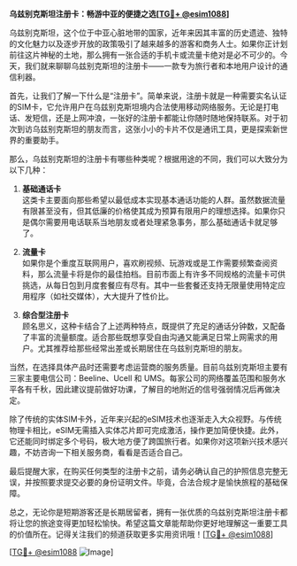 **乌兹别克斯坦注册卡：畅游中亚的便捷之选[[TG💪+ @esim1088](https://t.me/s/esim1088)]**

乌兹别克斯坦，这个位于中亚心脏地带的国家，近年来因其丰富的历史遗迹、独特的文化魅力以及逐步开放的政策吸引了越来越多的游客和商务人士。如果你正计划前往这片神秘的土地，那么拥有一张合适的手机卡或流量卡绝对是必不可少的。今天，我们就来聊聊乌兹别克斯坦的注册卡——一款专为旅行者和本地用户设计的通信利器。

首先，让我们了解一下什么是“注册卡”。简单来说，注册卡就是一种需要实名认证的SIM卡，它允许用户在乌兹别克斯坦境内合法使用移动网络服务。无论是打电话、发短信，还是上网冲浪，一张好的注册卡都能让你随时随地保持联系。对于初次到访乌兹别克斯坦的朋友而言，这张小小的卡片不仅是通讯工具，更是探索新世界的重要助手。

那么，乌兹别克斯坦的注册卡有哪些种类呢？根据用途的不同，我们可以大致分为以下几种：

1. **基础通话卡**  
这类卡主要面向那些希望以最低成本实现基本通话功能的人群。虽然数据流量有限甚至没有，但其低廉的价格使其成为预算有限用户的理想选择。如果你只是偶尔需要用电话联系当地朋友或者处理紧急事务，那么基础通话卡就足够了。

2. **流量卡**  
如果你是个重度互联网用户，喜欢刷视频、玩游戏或是工作需要频繁查阅资料，那么流量卡将是你的最佳拍档。目前市面上有许多不同规格的流量卡可供挑选，从每日包到月度套餐应有尽有。其中一些套餐还支持无限量使用特定应用程序（如社交媒体），大大提升了性价比。

3. **综合型注册卡**  
顾名思义，这种卡结合了上述两种特点，既提供了充足的通话分钟数，又配备了丰富的流量额度。适合那些既想享受自由沟通又能满足日常上网需求的用户。尤其推荐给那些经常出差或长期居住在乌兹别克斯坦的朋友。

当然，在选择具体产品时还需要考虑运营商的服务质量。目前乌兹别克斯坦主要有三家主要电信公司：Beeline、Ucell 和 UMS。每家公司的网络覆盖范围和服务水平各有千秋，因此建议提前做好功课，了解目的地附近的信号强弱情况后再做决定。

除了传统的实体SIM卡外，近年来兴起的eSIM技术也逐渐走入大众视野。与传统物理卡相比，eSIM无需插入实体芯片即可完成激活，操作更加简便快捷。此外，它还能同时绑定多个号码，极大地方便了跨国旅行者。如果你对这项新兴技术感兴趣，不妨咨询一下相关服务商，看看是否适合自己。

最后提醒大家，在购买任何类型的注册卡之前，请务必确认自己的护照信息完整无误，并按照要求提交必要的身份证明文件。毕竟，合法合规才是愉快旅程的基础保障。

总之，无论你是短期游客还是长期居留者，拥有一张优质的乌兹别克斯坦注册卡都将让您的旅途变得更加轻松愉快。希望这篇文章能帮助你更好地理解这一重要工具的价值所在。记得关注我们的频道获取更多实用资讯哦！[[TG💪+ @esim1088](https://t.me/s/esim1088)]

[[TG💪+ @esim1088](https://t.me/s/esim1088) ![Image](https://i.postimg.cc/4NQfJmqS/Snipaste-2025-05-13-00-14-12.png)]